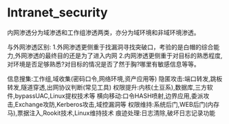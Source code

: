 # Intranet_security

内网渗透分为域渗透和工作组渗透两类，亦分为域环境和非域环境渗透。

与外网渗透区别:
1.外网渗透更侧重于找漏洞寻找突破口，考验的是白帽的综合能力,外网渗透的最终目的还是为了进入内网
2.内网渗透更侧重于对目标的熟悉程度,对环境是否足够熟悉?对目标的情况是否了然于胸?哪里有敏感信息等等。

信息搜集:工作组,域收集(密码口令,网络环境,资产应用等)
隐匿攻击:端口转发,跳板转发,隧道穿透,出网协议判断(常见工具)
权限提升:内核(土豆系),数据库,三方软件,bypassUAC,Linux提权技术等
横向移动:口令HASH喷射,边界应用,委派攻击,Exchange攻防,Kerberos攻击,域控漏洞等
权限维持:系统后门,WEB后门(内存马),票据注入,Rookit技术,Linux维持技术
痕迹处理:日志清除,破坏日志记录功能